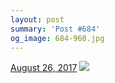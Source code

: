 ```yaml
---
layout: post
summary: 'Post #684'
og_image: 684-960.jpg
---
```


<p>
  <time>
    <a href="/684">August 26, 2017</a>
  </time>
  <a href="/684">
    <img src="{{ site.assets_url }}/684-480.jpg" srcset="{{ site.assets_url }}/684-240.jpg 240w, {{ site.assets_url }}/684-480.jpg 480w, {{ site.assets_url }}/684-720.jpg 720w, {{ site.assets_url }}/684-960.jpg 960w" sizes="(min-width: 700px) 50vw, calc(100vw - 2rem)" />
  </a>
</p>
